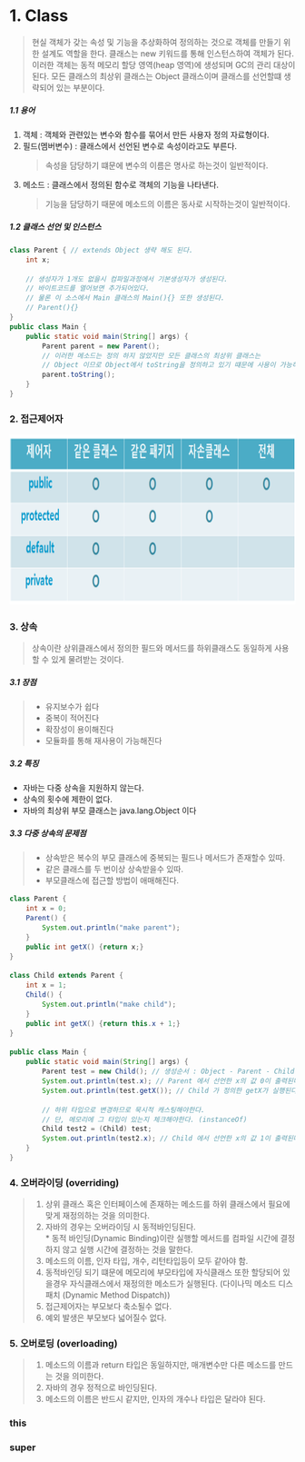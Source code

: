 # 1. Class
> 현실 객체가 갖는 속성 및 기능을 추상화하여 정의하는 것으로 객체를 만들기 위한 설계도 역할을 한다.
> 클래스는 new 키워드를 통해 인스턴스하여 객체가 된다.
> 이러한 객체는 동적 메모리 할당 영역(heap 영역)에 생성되며 GC의 관리 대상이 된다.
> 모든 클래스의 최상위 클래스는 Object 클래스이며 클래스를 선언할떄 생략되어 있는 부분이다.


##### 1.1 용어
1. 객체 : 객체와 관련있는 변수와 함수를 묶어서 만든 사용자 정의 자료형이다.
2. 필드(멤버변수) : 클래스에서 선언된 변수로 속성이라고도 부른다.
    > 속성을 담당하기 떄문에 변수의 이름은 명사로 하는것이 일반적이다.
3. 메소드 : 클래스에서 정의된 함수로 객체의 기능을 나타낸다. 
    > 기능을 담당하기 때문에 메소드의 이름은 동사로 시작하는것이 일반적이다.


##### 1.2 클래스 선언 및 인스턴스
```java
class Parent { // extends Object 생략 해도 된다.
    int x;
    
    // 생성자가 1개도 없을시 컴파일과정에서 기본생성자가 생성된다.
    // 바이트코드를 열어보면 추가되어있다.
    // 물론 이 소스에서 Main 클래스의 Main(){} 또한 생성된다.
    // Parent(){}
}
public class Main {
    public static void main(String[] args) {
        Parent parent = new Parent();
        // 이러한 메소드는 정의 하지 않았지만 모든 클래스의 최상위 클래스는
        // Object 이므로 Object에서 toString을 정의하고 있기 떄문에 사용이 가능하다.
        parent.toString(); 
    }
}
```
### 2. 접근제어자
<img src="https://github.com/ryunian/Study/blob/master/image/AccessModifier.png?raw=true" width="800" height="300">

### 3. 상속
> 상속이란 상위클래스에서 정의한 필드와 메서드를 하위클래스도 동일하게 사용할 수 있게 물려받는 것이다.    

##### 3.1 장점
>   * 유지보수가 쉽다
>   * 중복이 적어진다
>   * 확장성이 용이해진다
>   * 모듈화를 통해 재사용이 가능해진다


##### 3.2 특징
* 자바는 다중 상속을 지원하지 않는다.  
* 상속의 횟수에 제한이 없다.
* 자바의 최상위 부모 클래스는 java.lang.Object 이다

##### 3.3 다중 상속의 문제점
> * 상속받은 복수의 부모 클래스에 중복되는 필드나 메서드가 존재할수 있따.
> * 같은 클래스를 두 번이상 상속받을수 있따.
> * 부모클래스에 접근할 방법이 애매해진다.


```java
class Parent { 
    int x = 0;
    Parent() {
        System.out.println("make parent");
    }
    public int getX() {return x;}
}

class Child extends Parent {
    int x = 1;
    Child() {
        System.out.println("make child");
    }
    public int getX() {return this.x + 1;}
}

public class Main {
    public static void main(String[] args) {
        Parent test = new Child(); // 생성순서 : Object - Parent - Child
        System.out.println(test.x); // Parent 에서 선언한 x의 값 0이 출력된다
        System.out.println(test.getX()); // Child 가 정의한 getX가 실행된다.

        // 하위 타입으로 변경하므로 묵시적 캐스팅해야한다.
        // 단, 메모리에 그 타입이 있는지 체크해야한다. (instanceOf) 
        Child test2 = (Child) test;
        System.out.println(test2.x); // Child 에서 선언한 x의 값 1이 출력된다.  
    }
}

```
### 4. 오버라이딩 (overriding)
> 1. 상위 클래스 혹은 인터페이스에 존재하는 메소드를 하위 클래스에서 필요에 맞게 재정의하는 것을 의미한다.  
> 2. 자바의 경우는 오버라이딩 시 동적바인딩된다.  
    * 동적 바인딩(Dynamic Binding)이란 실행할 메서드를 컴파일 시간에 결정하지 않고 실행 시간에 결정하는 것을 말한다.  
> 3. 메소드의 이름, 인자 타입, 개수, 리턴타입등이 모두 같아야 함.  
> 4. 동적바인딩 되기 떄문에 메모리에 부모타입에 자식클래스 또한 할당되어 있을경우 자식클래스에서 재정의한 메소드가 실행된다.  (다이나믹 메소드 디스패치 (Dynamic Method Dispatch))
> 5. 접근제어자는 부모보다 축소될수 없다.  
> 6. 예외 발생은 부모보다 넓어질수 없다.  

### 5. 오버로딩 (overloading)  
> 1. 메소드의 이름과 return 타입은 동일하지만, 매개변수만 다른 메소드를 만드는 것을 의미한다.    
> 2. 자바의 경우 정적으로 바인딩된다.  
> 3. 메소드의 이름은 반드시 같지만, 인자의 개수나 타입은 달라야 된다.  
  
### this
### super